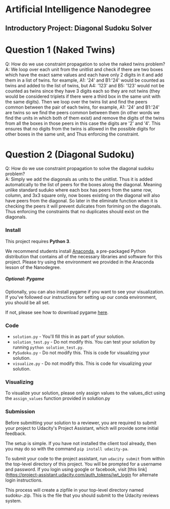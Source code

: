 # Artificial Intelligence Nanodegree
## Introductory Project: Diagonal Sudoku Solver

# Question 1 (Naked Twins)
Q: How do we use constraint propagation to solve the naked twins problem?  
A: We loop over each unit from the unitlist and check if there are two boxes which have the exact same values and each have only 2 digits in it and add them in a list of twins. for example, A1: '24' and B1:'24' would be counted as twins and added to the list of twins, but A4: '123' and B5: '123' would not be counted as twins since they have 3 digits each so they are not twins (they would be considered triplets if there were a third box in the same unit with the same digits).
Then we loop over the twins list and find the peers common between the pair of each twins, for example, A1: '24' and B1:'24' are twins so we find the peers common between them (in other words we find the units in which both of them exist) and remove the digits of the twins from all the boxes in those peers in this case the digits are '2' and '4'. This ensures that no digits from the twins is allowed in the possible digits for other boxes in the same unit, and Thus enforcing the constraint.

# Question 2 (Diagonal Sudoku)
Q: How do we use constraint propagation to solve the diagonal sudoku problem?  
A: Simply we add the diagonals as units to the unitlist. Thus it is added automatically to the list of peers for the boxes along the diagonal. Meaning unlike standard suduko where each box has peers from the same row, column, and 3x3 square only, now boxes existing on the diagonal will also have peers from the diagonal. So later in the eliminate function when it is checking the peers it will prevent dulicates from foriming on the diagonals. Thus enforcing the constraints that no duplicates should exist on the diagonals.

### Install

This project requires **Python 3**.

We recommend students install [Anaconda](https://www.continuum.io/downloads), a pre-packaged Python distribution that contains all of the necessary libraries and software for this project. 
Please try using the environment we provided in the Anaconda lesson of the Nanodegree.

##### Optional: Pygame

Optionally, you can also install pygame if you want to see your visualization. If you've followed our instructions for setting up our conda environment, you should be all set.

If not, please see how to download pygame [here](http://www.pygame.org/download.shtml).

### Code

* `solution.py` - You'll fill this in as part of your solution.
* `solution_test.py` - Do not modify this. You can test your solution by running `python solution_test.py`.
* `PySudoku.py` - Do not modify this. This is code for visualizing your solution.
* `visualize.py` - Do not modify this. This is code for visualizing your solution.

### Visualizing

To visualize your solution, please only assign values to the values_dict using the ```assign_values``` function provided in solution.py

### Submission
Before submitting your solution to a reviewer, you are required to submit your project to Udacity's Project Assistant, which will provide some initial feedback.  

The setup is simple.  If you have not installed the client tool already, then you may do so with the command `pip install udacity-pa`.  

To submit your code to the project assistant, run `udacity submit` from within the top-level directory of this project.  You will be prompted for a username and password.  If you login using google or facebook, visit [this link](https://project-assistant.udacity.com/auth_tokens/jwt_login for alternate login instructions.

This process will create a zipfile in your top-level directory named sudoku-<id>.zip.  This is the file that you should submit to the Udacity reviews system.

